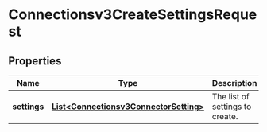 

# Connectionsv3CreateSettingsRequest


## Properties

| Name | Type | Description | Notes |
|------------ | ------------- | ------------- | -------------|
|**settings** | [**List&lt;Connectionsv3ConnectorSetting&gt;**](Connectionsv3ConnectorSetting.md) | The list of settings to create. |  [optional] |



